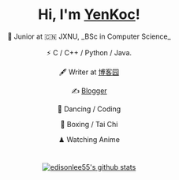 <h1 align="center">Hi, I'm <a href="https://www.cnblogs.com/YenKoc/">YenKoc</a>!</h1> 
<div align="center"> 
<p >🍻 Junior at 🇨🇳 JXNU, _BSc in Computer Science_</p>
<p >⚡ C / C++ / Python / Java.</p>
<p align="center"> 🖋 Writer at <a href="https://www.cnblogs.com/YenKoc">博客园</a></p>
<p align="center">✍️ <a href="https://www.cnblogs.com/YenKoc">Blogger</a></p>
<p align="center"> 🏃 Dancing / Coding</p>
<p align="center">🥋 Boxing / Tai Chi</p>
<p align="center">♟ Watching Anime </p>
</div>

<h1 align="center"></h1>
<p align="center">
  <a href="https://github.com/edisonlee55"><img src="https://github-readme-stats.vercel.app/api?username=edisonlee55&hide_border=true&show_icons=true" alt="edisonlee55's github stats"></a>
</p>
